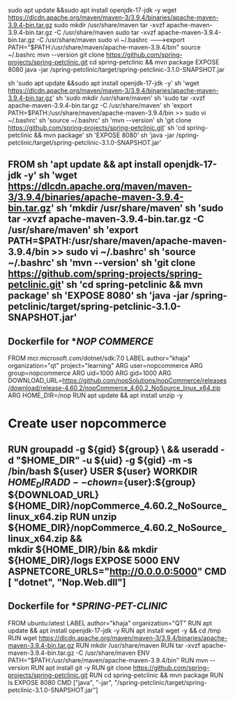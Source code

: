 sudo apt update &&sudo apt install openjdk-17-jdk -y
wget https://dlcdn.apache.org/maven/maven-3/3.9.4/binaries/apache-maven-3.9.4-bin.tar.gz
sudo mkdir /usr/share/maven
tar -xvzf apache-maven-3.9.4-bin.tar.gz -C /usr/share/maven
sudo tar -xvzf apache-maven-3.9.4-bin.tar.gz -C /usr/share/maven
sudo vi ~/.bashrc   --->export PATH="$PATH:/usr/share/maven/apache-maven-3.9.4/bin"
source ~/.bashrc
mvn --version
git clone https://github.com/spring-projects/spring-petclinic.git
cd spring-petclinic && mvn package
EXPOSE 8080
java -jar /spring-petclinic/target/spring-petclinic-3.1.0-SNAPSHOT.jar


sh 'sudo apt update &&sudo apt install openjdk-17-jdk -y'
sh 'wget https://dlcdn.apache.org/maven/maven-3/3.9.4/binaries/apache-maven-3.9.4-bin.tar.gz'
sh 'sudo mkdir /usr/share/maven'
sh 'sudo tar -xvzf apache-maven-3.9.4-bin.tar.gz -C /usr/share/maven'
sh 'export PATH=$PATH:/usr/share/maven/apache-maven-3.9.4/bin  >> sudo vi ~/.bashrc'
sh 'source ~/.bashrc'
sh 'mvn --version'
sh 'git clone https://github.com/spring-projects/spring-petclinic.git'
sh 'cd spring-petclinic && mvn package'
sh 'EXPOSE 8080'
sh 'java -jar /spring-petclinic/target/spring-petclinic-3.1.0-SNAPSHOT.jar'

FROM 
sh 'apt update && apt install openjdk-17-jdk -y'
sh 'wget https://dlcdn.apache.org/maven/maven-3/3.9.4/binaries/apache-maven-3.9.4-bin.tar.gz'
sh 'mkdir /usr/share/maven'
sh 'sudo tar -xvzf apache-maven-3.9.4-bin.tar.gz -C /usr/share/maven'
sh 'export PATH=$PATH:/usr/share/maven/apache-maven-3.9.4/bin  >> sudo vi ~/.bashrc'
sh 'source ~/.bashrc'
sh 'mvn --version'
sh 'git clone https://github.com/spring-projects/spring-petclinic.git'
sh 'cd spring-petclinic && mvn package'
sh 'EXPOSE 8080'
sh 'java -jar /spring-petclinic/target/spring-petclinic-3.1.0-SNAPSHOT.jar'
-------------------------------------------------------------------------------------------------------
Dockerfile for **********************NOP COMMERCE*********************
---------------------------------------------------------------------------------------

FROM mcr.microsoft.com/dotnet/sdk:7.0
LABEL author="khaja" organization="qt" project="learning"
ARG user=nopcommerce
ARG group=nopcommerce
ARG uid=1000
ARG gid=1000
ARG DOWNLOAD_URL=https://github.com/nopSolutions/nopCommerce/releases/download/release-4.60.2/nopCommerce_4.60.2_NoSource_linux_x64.zip
ARG HOME_DIR=/nop
RUN apt update && apt install unzip -y
# Create user nopcommerce
RUN groupadd -g ${gid} ${group} \
    && useradd -d "$HOME_DIR" -u ${uid} -g ${gid} -m -s /bin/bash ${user}
USER ${user}
WORKDIR ${HOME_DIR}
ADD --chown=${user}:${group} ${DOWNLOAD_URL} ${HOME_DIR}/nopCommerce_4.60.2_NoSource_linux_x64.zip
RUN unzip ${HOME_DIR}/nopCommerce_4.60.2_NoSource_linux_x64.zip && \
    mkdir ${HOME_DIR}/bin && mkdir ${HOME_DIR}/logs
EXPOSE 5000
ENV ASPNETCORE_URLS="http://0.0.0.0:5000"
CMD [ "dotnet", "Nop.Web.dll"]
-------------------------------------------------------------------------------------------------------
Dockerfile for **********************SPRING-PET-CLINIC*********************
---------------------------------------------------------------------------------------
FROM ubuntu:latest
LABEL author="khaja" organization="QT"
RUN apt update && apt install openjdk-17-jdk -y
RUN apt install wget -y && cd /tmp
RUN wget https://dlcdn.apache.org/maven/maven-3/3.9.4/binaries/apache-maven-3.9.4-bin.tar.gz
RUN mkdir /usr/share/maven
RUN tar -xvzf apache-maven-3.9.4-bin.tar.gz -C /usr/share/maven
ENV PATH="$PATH:/usr/share/maven/apache-maven-3.9.4/bin"
RUN mvn --version
RUN apt install git -y
RUN git clone https://github.com/spring-projects/spring-petclinic.git
RUN cd spring-petclinic && mvn package
RUN ls
EXPOSE 8080
CMD ["java", "-jar", "/spring-petclinic/target/spring-petclinic-3.1.0-SNAPSHOT.jar"]





